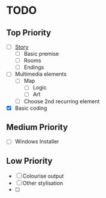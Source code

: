 # TODO

## Top Priority

- [ ] [Story](./story.md)
  - [ ] Basic premise
  - [ ] Rooms
  - [ ] Endings
- [ ] Multimedia elements
  - [ ] Map
    - [ ] Logic
    - [ ] Art
  - [ ] Choose 2nd recurring element
- [x] Basic coding

## Medium Priority

- [ ] Windows Installer

## Low Priority

* [ ] Colourise output
* [ ] Other stylisation
* [ ]

